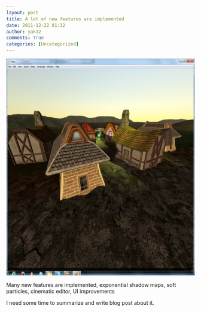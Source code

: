 ```yaml
---
layout: post
title: A lot of new features are implemented
date: 2011-12-22 01:32
author: yak32
comments: true
categories: [Uncategorized]
---
```

<a href="/images/uploads/2011/12/glow_screen_village1.jpg"><img class="alignnone size-large wp-image-136" title="glow_screen_village" src="/images/uploads/2011/12/glow_screen_village1.jpg" alt="" width="695" height="580" /></a>

Many new features are implemented, exponential shadow maps, soft particles, cinematic editor, UI improvements

I need some time to summarize and write blog post about it.
